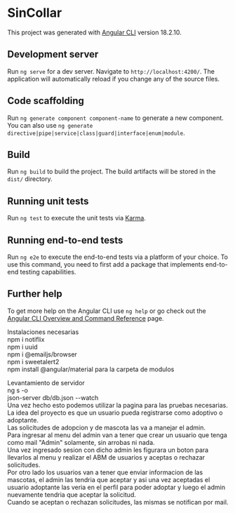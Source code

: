 # SinCollar

This project was generated with [Angular CLI](https://github.com/angular/angular-cli) version 18.2.10.

## Development server

Run `ng serve` for a dev server. Navigate to `http://localhost:4200/`. The application will automatically reload if you change any of the source files.

## Code scaffolding

Run `ng generate component component-name` to generate a new component. You can also use `ng generate directive|pipe|service|class|guard|interface|enum|module`.

## Build

Run `ng build` to build the project. The build artifacts will be stored in the `dist/` directory.

## Running unit tests

Run `ng test` to execute the unit tests via [Karma](https://karma-runner.github.io).

## Running end-to-end tests

Run `ng e2e` to execute the end-to-end tests via a platform of your choice. To use this command, you need to first add a package that implements end-to-end testing capabilities.

## Further help

To get more help on the Angular CLI use `ng help` or go check out the [Angular CLI Overview and Command Reference](https://angular.dev/tools/cli) page.

Instalaciones necesarias  
npm i notiflix  
npm i uuid  
npm i @emailjs/browser  
npm i sweetalert2  
npm install @angular/material para la carpeta de modulos  

Levantamiento de servidor  
ng s -o  
json-server db/db.json --watch  
Una vez hecho esto podemos utilizar la pagina para las pruebas necesarias.  
La idea del proyecto es que un usuario pueda registrarse como adoptivo o adoptante.  
Las solicitudes de adopcion y de mascota las va a manejar el admin.  
Para ingresar al menu del admin van a tener que crear un usuario que tenga como mail "Admin" solamente, sin arrobas ni nada.  
Una vez ingresado sesion con dicho admin les figurara un boton para llevarlos al menu y realizar el ABM de usuarios y aceptas o rechazar solicitudes.  
Por otro lado los usuarios van a tener que enviar informacion de las mascotas, el admin las tendria que aceptar y asi una vez aceptadas el usuario adoptante las veria en el perfil para poder adoptar y luego el admin nuevamente tendria que aceptar la solicitud.  
Cuando se aceptan o rechazan solicitudes, las mismas se notifican por mail.  
